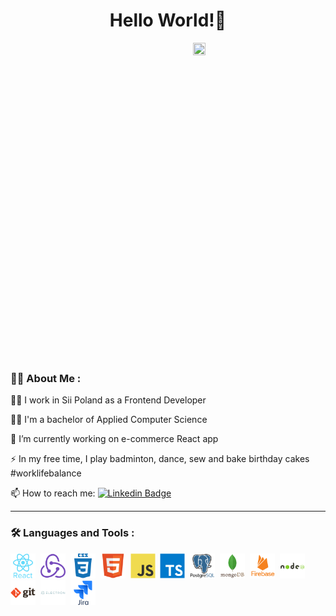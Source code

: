 <h1 align="center">
  Hello World!👋
  </h1>

<div align="center">
  <div style="width:100%;height:0;padding-bottom:100%;position:relative;"><img src="https://media.giphy.com/media/v1.Y2lkPTc5MGI3NjExMWI3NzljNDYxM2ZhZDJjNjc2N2VkNmY5Y2IxNTZiNTIyYmM5NjdlNyZlcD12MV9pbnRlcm5hbF9naWZzX2dpZklkJmN0PWc/l1ZO6v5fZPwAPTsWlP/giphy.gif" width="20%" height="20%" style="position:absolute" frameBorder="0" class="giphy-embed" allowFullScreen></img></div>
  </div>


### :woman_technologist: About Me :
🙋‍♀️ I work in Sii Poland as a Frontend Developer

👩‍🎓 I'm a bachelor of Applied Computer Science

🔭 I’m currently working on e-commerce React app

⚡ In my free time, I play badminton, dance, sew and bake birthday cakes #worklifebalance

📫 How to reach me: [![Linkedin Badge](https://img.shields.io/badge/-Maria-blue?style=flat&logo=Linkedin&logoColor=white)](https://www.linkedin.com/in/maria-magdalena-wichrowska/)

---

### :hammer_and_wrench: Languages and Tools :

<div>
  <img src="https://github.com/devicons/devicon/blob/master/icons/react/react-original-wordmark.svg" title="React" alt="React" width="40" height="40"/>&nbsp;
  <img src="https://github.com/devicons/devicon/blob/master/icons/redux/redux-original.svg" title="Redux" alt="Redux " width="40" height="40"/>&nbsp;
  <img src="https://github.com/devicons/devicon/blob/master/icons/css3/css3-plain-wordmark.svg"  title="CSS3" alt="CSS" width="40" height="40"/>&nbsp;
  <img src="https://github.com/devicons/devicon/blob/master/icons/html5/html5-original.svg" title="HTML5" alt="HTML" width="40" height="40"/>&nbsp;
  <img src="https://github.com/devicons/devicon/blob/master/icons/javascript/javascript-original.svg" title="JavaScript" alt="JavaScript" width="40" height="40"/>&nbsp;
  <img src="https://github.com/devicons/devicon/blob/master/icons/typescript/typescript-original.svg" title="typescript" alt="typescript" width="40" height="40"/>&nbsp;
  <img src="https://github.com/devicons/devicon/blob/master/icons/postgresql/postgresql-original-wordmark.svg" title="postgresql" alt="postgresql" width="40" height="40"/>&nbsp;
  <img src="https://github.com/devicons/devicon/blob/master/icons/mongodb/mongodb-original-wordmark.svg" title="mongodb" alt="mongodb" width="40" height="40"/>&nbsp;
  <img src="https://github.com/devicons/devicon/blob/master/icons/firebase/firebase-plain-wordmark.svg" title="Firebase" alt="Firebase" width="40" height="40"/>&nbsp;
  <img src="https://github.com/devicons/devicon/blob/master/icons/nodejs/nodejs-original-wordmark.svg" title="NodeJS" alt="NodeJS" width="40" height="40"/>&nbsp;
  <img src="https://github.com/devicons/devicon/blob/master/icons/git/git-original-wordmark.svg" title="Git" alt="Git" width="40" height="40"/>&nbsp;
  <img src="https://github.com/devicons/devicon/blob/master/icons/electron/electron-original-wordmark.svg" title="Electron" alt="Electron" width="40" height="40"/>&nbsp;
  <img src="https://github.com/devicons/devicon/blob/master/icons/jira/jira-original-wordmark.svg" title="jira" alt="jira" width="40" height="40"/>
</div>

<!--
**aisurumari/aisurumari** is a ✨ _special_ ✨ repository because its `README.md` (this file) appears on your GitHub profile.

Here are some ideas to get you started:

- 🔭 I’m currently working on ...
- 🌱 I’m currently learning ...
- 👯 I’m looking to collaborate on ...
- 🤔 I’m looking for help with ...
- 💬 Ask me about ...
- 📫 How to reach me: ...
- 😄 Pronouns: ...
- ⚡ Fun fact: ...
-->
